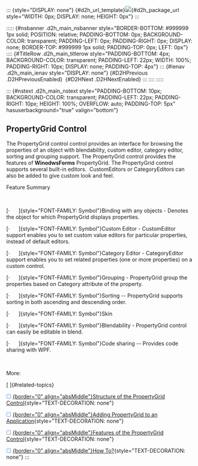 ::: {style="DISPLAY: none"}
[](ms-xhelp:///?Id=d2h_url_template){#d2h_url_template}![](!package_url!){#d2h_package_url style="WIDTH: 0px; DISPLAY: none; HEIGHT: 0px"}
:::

::::: {#nsbanner .d2h_main_nsbanner style="BORDER-BOTTOM: #999999 1px solid; POSITION: relative; PADDING-BOTTOM: 0px; BACKGROUND-COLOR: transparent; PADDING-LEFT: 0px; PADDING-RIGHT: 0px; DISPLAY: none; BORDER-TOP: #999999 1px solid; PADDING-TOP: 0px; LEFT: 0px"}
:::: {#TitleRow .d2h_main_titlerow style="PADDING-BOTTOM: 4px; BACKGROUND-COLOR: transparent; PADDING-LEFT: 22px; WIDTH: 100%; PADDING-RIGHT: 10px; DISPLAY: none; PADDING-TOP: 4px"}
::: {#ienav .d2h_main_ienav style="DISPLAY: none"}
[](ms-xhelp:///?Id=e442e62f-746e-4582-aed0-1821759f6e45){#D2HPrevious .D2HPreviousEnabled}  [](ms-xhelp:///?Id=07f1f2a0-e699-4d32-a593-d596beec845c){#D2HNext .D2HNextEnabled}
:::
::::
:::::

::: {#nstext .d2h_main_nstext style="PADDING-BOTTOM: 10px; BACKGROUND-COLOR: transparent; PADDING-LEFT: 22px; PADDING-RIGHT: 10px; HEIGHT: 100%; OVERFLOW: auto; PADDING-TOP: 5px" hasuserbackground="true" valign="bottom"}
## PropertyGrid Control

The PropertyGrid control control provides an interface for browsing the properties of an object with blendability, custom editor, category editor, sorting and grouping support. The PropertyGrid control provides the features of **WinodwsForms** PropertyGrid. The PropertyGrid control supports several built-in editors.  CustomEditors or CategoryEditors can also be added to give custom look and feel.

Feature Summary

 

[·      ]{style="FONT-FAMILY: Symbol"}Binding with any objects - Denotes the object for which PropertyGrid displays properties.

[·      ]{style="FONT-FAMILY: Symbol"}Custom Editor - CustomEditor support enables you to set custom value editors for particular properties, instead of default editors.

[·      ]{style="FONT-FAMILY: Symbol"}Category Editor - CategoryEditor support enables you to set related properties (one or more properties) on a custom control.

[·      ]{style="FONT-FAMILY: Symbol"}Grouping - PropertyGrid group the properties based on Category attribute of the property.

[·      ]{style="FONT-FAMILY: Symbol"}Sorting -- PropertyGrid supports sorting in both ascending and descending order.

[·      ]{style="FONT-FAMILY: Symbol"}Skin

[·      ]{style="FONT-FAMILY: Symbol"}Blendability - PropertyGrid control can easily be editable in blend.

[·      ]{style="FONT-FAMILY: Symbol"}Code sharing -- Provides code sharing with WPF.

 

More:

[ ]{#related-topics}

[![](../button.gif){border="0" align="absMiddle"}Structure of the PropertyGrid Control](ms-xhelp:///?Id=07f1f2a0-e699-4d32-a593-d596beec845c){style="TEXT-DECORATION: none"}

[![](../button.gif){border="0" align="absMiddle"}Adding PropertyGrid to an Application](ms-xhelp:///?Id=a4c96894-398f-48d3-9886-5d1aea43905f){style="TEXT-DECORATION: none"}

[![](../button.gif){border="0" align="absMiddle"}Features of the PropertyGrid Control](ms-xhelp:///?Id=7def2efe-c060-42ea-a04a-c5ed788d9efe){style="TEXT-DECORATION: none"}

[![](../button.gif){border="0" align="absMiddle"}How To?](ms-xhelp:///?Id=ac4a4f43-5fd9-407b-a533-808c9399da33){style="TEXT-DECORATION: none"}
:::
